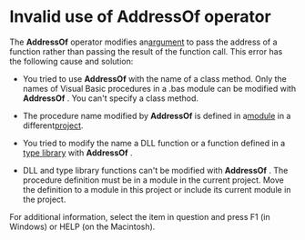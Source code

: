 
# Invalid use of AddressOf operator

The  **AddressOf** operator modifies an[argument](b8bdf64f-5920-1ae9-16d0-b26d09524a30.md) to pass the address of a function rather than passing the result of the function call. This error has the following cause and solution:



- You tried to use  **AddressOf** with the name of a class method. Only the names of Visual Basic procedures in a .bas module can be modified with **AddressOf** . You can't specify a class method.
    
- The procedure name modified by  **AddressOf** is defined in a[module](b8bdf64f-5920-1ae9-16d0-b26d09524a30.md) in a different[project](b8bdf64f-5920-1ae9-16d0-b26d09524a30.md).
    
- You tried to modify the name a DLL function or a function defined in a [type library](b8bdf64f-5920-1ae9-16d0-b26d09524a30.md) with **AddressOf** .
    
- DLL and type library functions can't be modified with  **AddressOf** . The procedure definition must be in a module in the current project. Move the definition to a module in this project or include its current module in the project.
    

For additional information, select the item in question and press F1 (in Windows) or HELP (on the Macintosh).
